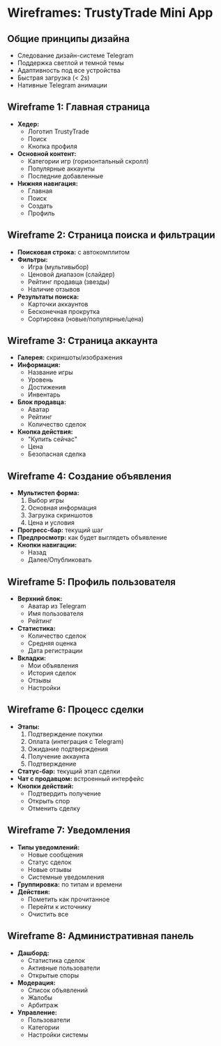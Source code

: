 # Wireframes: TrustyTrade Mini App

## Общие принципы дизайна

- Следование дизайн-системе Telegram
- Поддержка светлой и темной темы
- Адаптивность под все устройства
- Быстрая загрузка (< 2s)
- Нативные Telegram анимации

## Wireframe 1: Главная страница

- **Хедер:**
  - Логотип TrustyTrade
  - Поиск
  - Кнопка профиля
- **Основной контент:**
  - Категории игр (горизонтальный скролл)
  - Популярные аккаунты
  - Последние добавленные
- **Нижняя навигация:**
  - Главная
  - Поиск
  - Создать
  - Профиль

## Wireframe 2: Страница поиска и фильтрации

- **Поисковая строка:** с автокомплитом
- **Фильтры:**
  - Игра (мультивыбор)
  - Ценовой диапазон (слайдер)
  - Рейтинг продавца (звезды)
  - Наличие отзывов
- **Результаты поиска:**
  - Карточки аккаунтов
  - Бесконечная прокрутка
  - Сортировка (новые/популярные/цена)

## Wireframe 3: Страница аккаунта

- **Галерея:** скриншоты/изображения
- **Информация:**
  - Название игры
  - Уровень
  - Достижения
  - Инвентарь
- **Блок продавца:**
  - Аватар
  - Рейтинг
  - Количество сделок
- **Кнопка действия:**
  - "Купить сейчас"
  - Цена
  - Безопасная сделка

## Wireframe 4: Создание объявления

- **Мультистеп форма:**
  1. Выбор игры
  2. Основная информация
  3. Загрузка скриншотов
  4. Цена и условия
- **Прогресс-бар:** текущий шаг
- **Предпросмотр:** как будет выглядеть объявление
- **Кнопки навигации:**
  - Назад
  - Далее/Опубликовать

## Wireframe 5: Профиль пользователя

- **Верхний блок:**
  - Аватар из Telegram
  - Имя пользователя
  - Рейтинг
- **Статистика:**
  - Количество сделок
  - Средняя оценка
  - Дата регистрации
- **Вкладки:**
  - Мои объявления
  - История сделок
  - Отзывы
  - Настройки

## Wireframe 6: Процесс сделки

- **Этапы:**
  1. Подтверждение покупки
  2. Оплата (интеграция с Telegram)
  3. Ожидание подтверждения
  4. Получение аккаунта
  5. Подтверждение
- **Статус-бар:** текущий этап сделки
- **Чат с продавцом:** встроенный интерфейс
- **Кнопки действий:**
  - Подтвердить получение
  - Открыть спор
  - Отменить сделку

## Wireframe 7: Уведомления

- **Типы уведомлений:**
  - Новые сообщения
  - Статус сделок
  - Новые отзывы
  - Системные уведомления
- **Группировка:** по типам и времени
- **Действия:**
  - Пометить как прочитанное
  - Перейти к источнику
  - Очистить все

## Wireframe 8: Административная панель

- **Дашборд:**
  - Статистика сделок
  - Активные пользователи
  - Открытые споры
- **Модерация:**
  - Список объявлений
  - Жалобы
  - Арбитраж
- **Управление:**
  - Пользователи
  - Категории
  - Настройки системы
